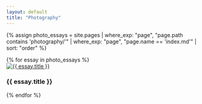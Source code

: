 ```yaml
---
layout: default
title: "Photography"
---
```


{% assign photo_essays = site.pages | where_exp: "page", "page.path contains 'photography/'" | where_exp: "page", "page.name == 'index.md'" | sort: "order" %}

<div class="gallery-grid">
    {% for essay in photo_essays %}
    <div class="gallery-item">
        <a href="{{ essay.url | relative_url }}">
            <img src="{{ essay.url }}{{ essay.featured_image }}" alt="{{ essay.title }}" loading="lazy">
        </a>
        <h3 class="project-title">{{ essay.title }}</h3>
    </div>
    {% endfor %}
</div>